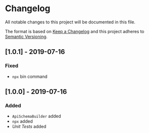# Changelog

All notable changes to this project will be documented in this file.

The format is based on [Keep a Changelog](http://keepachangelog.com/en/1.0.0/)
and this project adheres to [Semantic Versioning](http://semver.org/spec/v2.0.0.html).

## [1.0.1] - 2019-07-16
### Fixed
- `npx` bin command

## [1.0.0] - 2019-07-16
### Added
- `ApiSchemaBuilder` added
- `npx` added
- *Unit Tests* added